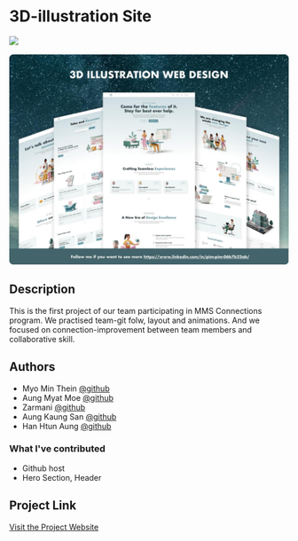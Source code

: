 # 3D-illustration Site

<img src="./src/assets/logo.svg">



![Project Preview](./src/assets/illustration_preview.jpg)
## Description

This is the first project of our team participating in MMS Connections program. We practised team-git folw, layout and animations. And we focused on connection-improvement between team members and collaborative skill.




## Authors

* Myo Min Thein  [@github](https://github.com/Vee-Scored)
* Aung Myat Moe [@github](https://github.com/blankverse123000)
* Zarmani [@github](https://github.com/zarmani-dev)
* Aung Kaung San [@github](https://github.com/ArrKuu77)
* Han Htun Aung [@github](https://github.com/Hanhtunaung97)

### What I've contributed

* Github host
* Hero Section, Header

## Project Link

[Visit the Project Website](https://3d-illustration-mcf3.vercel.app/)